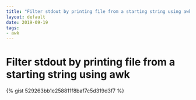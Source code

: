 ```yaml
---
title: "Filter stdout by printing file from a starting string using awk"
layout: default
date: 2019-09-19
tags:
- awk
---
```


# Filter stdout by printing file from a starting string using awk

{% gist 529263bb1e258811f8baf7c5d319d3f7 %}
